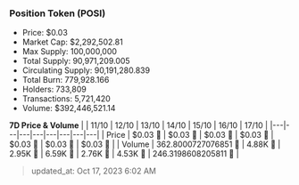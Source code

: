 
  ### Position Token (POSI)
  - Price: $0.03
  - Market Cap: $2,292,502.81
  - Max Supply: 100,000,000
  - Total Supply: 90,971,209.005
  - Circulating Supply: 90,191,280.839
  - Total Burn: 779,928.166
  - Holders: 733,809
  - Transactions: 5,721,420
  - Volume: $392,446,521.14

  **7D Price & Volume**
  | | 11&#x2F;10 | 12&#x2F;10 | 13&#x2F;10 | 14&#x2F;10 | 15&#x2F;10 | 16&#x2F;10 | 17&#x2F;10 |
  |---|---|---|---|---|---|---|---|
  | Price | $0.03 🚀 | $0.03 🚀 | $0.03 🔻 | $0.03 🚀 | $0.03 🚀 | $0.03 🔻 | $0.03 🚀 |
  | Volume | 362.8000727076851 🔻 | 4.88K 🚀 | 2.95K 🔻 | 6.59K 🚀 | 2.76K 🔻 | 4.53K 🚀 | 246.3198608205811 🔻 |

  > updated_at: Oct 17, 2023 6:02 AM
